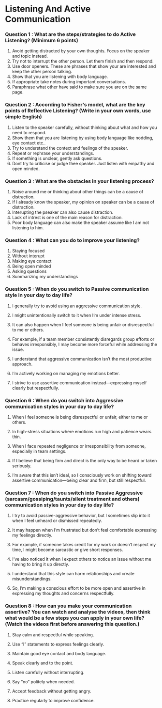 # Listening And Active Communication

### Question 1 : What are the steps/strategies to do Active Listening? (Minimum 6 points)

1. Avoid getting distracted by your own thoughts. Focus on the speaker and topic instead.
2. Try not to interrupt the other person. Let them finish and then respond.
3. Use door openers. These are phrases that show your are interested and keep the other person talking.
4. Show that you are listening with body language.
5. If appropriate take notes during important conversations.
6. Paraphrase what other have said to make sure you are on the same page.

### Question 2 : According to Fisher's model, what are the key points of Reflective Listening? (Write in your own words, use simple English)

1. Listen to the speaker carefully, without thinking about what and how you need to respond.
2. Show them that you are listening by using body language like nodding, eye contact etc..
3. Try to understand the context and feelings of the speaker.
4. Repeat or rephrase your understandings.
5. If something is unclear, gently ask questions.
6. Dont try to criticise or judge thee speaker. Just listen with empathy and open minded.

### Question 3 : What are the obstacles in your listening process?

1. Noise around me or thinking about other things can be a cause of distraction.
2. If I already know the speaker, my opinion on speaker can be a cause of distraction.
3. Interupting the pseaker can also cause distraction.
4. Lack of intrest is one of the main reason for distraction.
5. Poor body language can also make the speaker assume like I am not listening to him.

### Question 4 : What can you do to improve your listening?

1. Staying focused
2. Without interupt
3. Making eye contact
4. Being open minded
5. Asking questions
6. Summarizing my understandings

### Question 5 : When do you switch to Passive communication style in your day to day life?

1. I generally try to avoid using an aggressive communication style.

2. I might unintentionally switch to it when I’m under intense stress.

3. It can also happen when I feel someone is being unfair or disrespectful to me or others.

4. For example, if a team member consistently disregards group efforts or behaves irresponsibly, I may become more forceful while addressing the issue.

5. I understand that aggressive communication isn’t the most productive approach.

6. I’m actively working on managing my emotions better.

7. I strive to use assertive communication instead—expressing myself clearly but respectfully.

### Question 6 : When do you switch into Aggressive communication styles in your day to day life?

1. When I feel someone is being disrespectful or unfair, either to me or others.

2. In high-stress situations where emotions run high and patience wears thin.

3. When I face repeated negligence or irresponsibility from someone, especially in team settings.

4. If I believe that being firm and direct is the only way to be heard or taken seriously.

5. I’m aware that this isn’t ideal, so I consciously work on shifting toward assertive communication—being clear and firm, but still respectful.

### Question 7 : When do you switch into Passive Aggressive (sarcasm/gossiping/taunts/silent treatment and others) communication styles in your day to day life?

1. I try to avoid passive-aggressive behavior, but I sometimes slip into it when I feel unheard or dismissed repeatedly.

2. It may happen when I’m frustrated but don’t feel comfortable expressing my feelings directly.

3. For example, if someone takes credit for my work or doesn’t respect my time, I might become sarcastic or give short responses.

4. I’ve also noticed it when I expect others to notice an issue without me having to bring it up directly.

5. I understand that this style can harm relationships and create misunderstandings.

6. So, I’m making a conscious effort to be more open and assertive in expressing my thoughts and concerns respectfully.

### Question 8 : How can you make your communication assertive? You can watch and analyse the videos, then think what would be a few steps you can apply in your own life? (Watch the videos first before answering this question.)

1. Stay calm and respectful while speaking.

2. Use “I” statements to express feelings clearly.

3. Maintain good eye contact and body language.

4. Speak clearly and to the point.

5. Listen carefully without interrupting.

6. Say “no” politely when needed.

7. Accept feedback without getting angry.

8. Practice regularly to improve confidence.